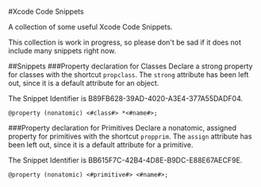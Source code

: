 #Xcode Code Snippets

A collection of some useful Xcode Code Snippets.

This collection is work in progress, so please don't be sad if it does not include many snippets right now.

##Snippets
###Property declaration for Classes
Declare a strong property for classes with the shortcut `propclass`. The `strong` attribute has been left out, since it is a default attribute for an object.

The Snippet Identifier is B89FB628-39AD-4020-A3E4-377A55DADF04.
```objc
@property (nonatomic) <#class#> *<#name#>;
```

###Property declaration for Primitives
Declare a nonatomic, assigned property for primitives with the shortcut `propprim`. The `assign` attribute has been left out, since it is a default attribute for a primitive.

The Snippet Identifier is BB615F7C-42B4-4D8E-B9DC-E88E67AECF9E.
```objc
@property (nonatomic) <#primitive#> <#name#>;
```
